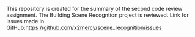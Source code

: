 This repository is created for the summary of the second code review assignment. The Building Scene Recogntion project is reviewed.
Link for issues made in GitHub:https://github.com/x2mercy/scene_recognition/issues
